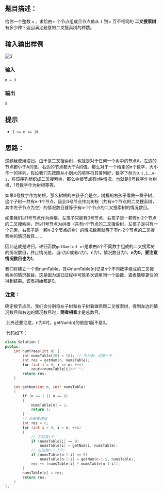## 题目描述：

给你一个整数 `n` ，求恰由 `n` 个节点组成且节点值从 `1` 到 `n` 互不相同的 **二叉搜索树** 有多少种？返回满足题意的二叉搜索树的种数。



## 输入输出样例

![2](./images/2.png)

### 输入

```
n = 3
```

### 输出

```
5
```



## 提示

- `1 <= n <= 19`

## 

## 思路：

​		这题我使用递归，由于是二叉搜索树，也就是对于任何一个树中的节点A，左边的节点都小于A的值，右边的节点都大于A的值。那么对于一个给定的n个数字，大小不一的序列，假设我们先按照从小到大的顺序将其排列好，数字下标为`0,1,2……n-1`，将该序列组织成二叉搜索树，那么树根节点有n种情况，也就是0号数字作为树根，1号数字作为树根等等。

​		如果0号数字作为树根，那么树根的左孩子会是空，树根的右孩子看做一棵子树，这个子树一共有n-1个节点，因此0号节点作为树根（共有n个节点的二叉搜索树，其中左子节点为空）的情况数目就等于有n-1个节点的二叉搜索树的情况数目。

​		如果我们以1号节点作为树根，左孩子只能有0号节点，右孩子是一颗有n-2个节点的二叉搜索树，所以1号节点为树根（共有n个节点的二叉搜索树，左孩子是只有一个元素，右孩子是一颗n-2个节点的树）的情况数目就等于有n-2个节点的二叉搜索树的情况数目……

​		因此这就是递归，递归函数`getNum(int n)`是求由n个不同数字组成的二叉搜索树的情况数目，终止情况是，当n为0或者n为1。n为1，情况数目为1，**n为0，要注意情况数目也为1**。

​		我们将建立一个表numTable，其中numTable[n]记录n个不同数字组成的二叉搜索树的情况数目，这是因为递归过程中可能多次调用同一个函数，查表能够更快的得到结果。该表初始都是0。



### 注意：

​		确定根节点后，我们会分别将左子树和右子树看做两颗二叉搜索树，得到左边的情况数目和右边的情况数目时，**两者相乘**才是总数目。

​		此外还要注意，n为0时，getNum(n)的值是1而不是0。

​		代码如下：

```c++
class Solution {
public:
    int numTrees(int n) {
        int numsTable[20] = {0}; // 作为表，记录一下
        int res = getNum(n, numsTable);
        for (int i = 0; i <= n; ++i)
            cout<<numsTable[i]<<" ";
        return res;
    }

    int getNum(int n, int* numsTable)
    {
        if (n == 1 || n == 0)
        {
            numsTable[n] = 1;
            return 1;
        }
        // 还是要递归
        int res = 0;
        for (int i = 0; i < n; ++i)
        {
            // 左边放i个
            if (numsTable[i] == 0)
                numsTable[i] = getNum(i, numsTable);
            // 右边放n-1-i个;
            if (numsTable[n-1-i] == 0)
                numsTable[n-1-i] = getNum(n-1-i, numsTable);
            res += (numsTable[i] * numsTable[n-1-i]);
        }
        numsTable[n] = res;
        return res;
    }
};
```
